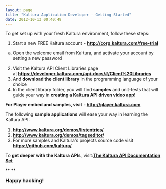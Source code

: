 ```yaml
---
layout: page
title: "Kaltura Application Developer - Getting Started"
date: 2012-10-13 00:40:49
---
```


To get set up with your fresh Kaltura environment, follow these steps:

1.  Start a new FREE Kaltura account - **<http://corp.kaltura.com/free-trial>**
<ol style="list-style-type: lower-alpha;">
  <li>
    Open the welcome email from Kaltura, and activate your account by setting a new password
  </li>
</ol>

2.  Visit the Kaltura API Client Libraries page at **<https://developer.kaltura.com/api-docs/#/Client%20Libraries>**
3.  And **download the client library** in the programming language of your choice
4.  In the client library folder, you will find **samples** and unit-tests that will guide your way in **creating a Kaltura API driven video app!**

**For Player embed and samples, visit - <a href="http://player.kaltura.com" target="_blank">http://player.kaltura.com</a>[][1]**

 [1]: http://html5video.org/kaltura-player/docs/

The following **sample applications** will ease your way in learning the Kaltura API:

1.  **<http://www.kaltura.org/demos/listentries/>**
2.  **<http://www.kaltura.org/demos/tagseditor/>**
3.  For more samples and Kaltura's projects source code visit **<https://github.com/kaltura/>**

To **get deeper with the Kaltura APIs**, visit:**[The Kaltura API Documentation Set][2]**

 [2]: http://knowledge.kaltura.com/node/218

** **

**[][2]**<strong style="font-size: medium;">Happy hacking!</strong>
